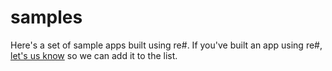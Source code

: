 ---
---

# samples

Here's a set of sample apps built using re#. If you've
built an app using re#, [let's us know](./)
so we can add it to the list.
